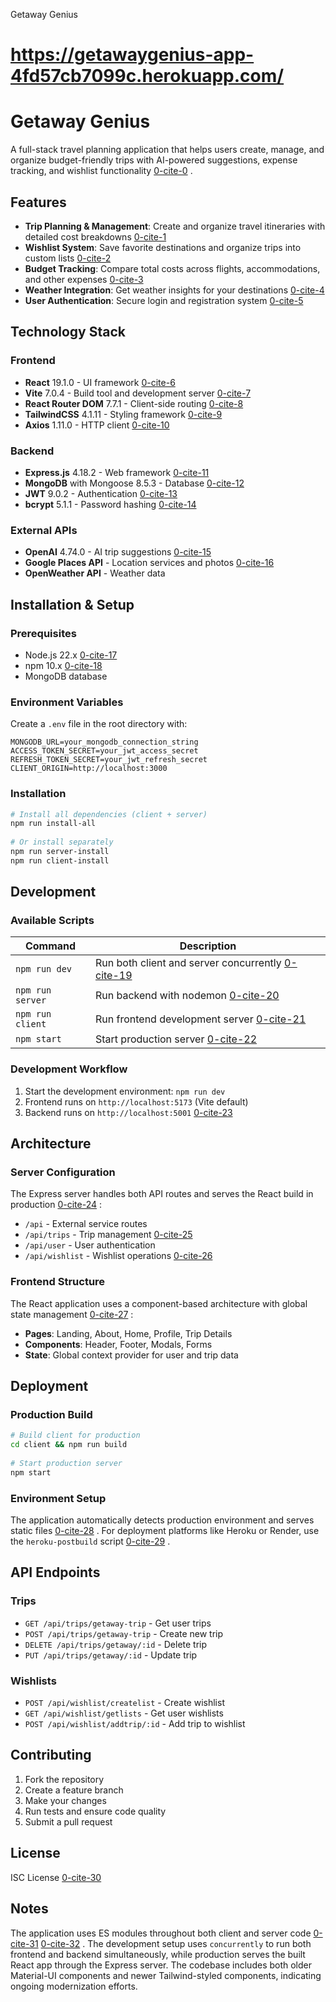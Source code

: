 
Getaway Genius

# https://getawaygenius-app-4fd57cb7099c.herokuapp.com/

# Getaway Genius  
  
A full-stack travel planning application that helps users create, manage, and organize budget-friendly trips with AI-powered suggestions, expense tracking, and wishlist functionality [0-cite-0](#0-cite-0) .  
  
## Features  
  
- **Trip Planning & Management**: Create and organize travel itineraries with detailed cost breakdowns [0-cite-1](#0-cite-1)   
- **Wishlist System**: Save favorite destinations and organize trips into custom lists [0-cite-2](#0-cite-2)   
- **Budget Tracking**: Compare total costs across flights, accommodations, and other expenses [0-cite-3](#0-cite-3)   
- **Weather Integration**: Get weather insights for your destinations [0-cite-4](#0-cite-4)   
- **User Authentication**: Secure login and registration system [0-cite-5](#0-cite-5)   
  
## Technology Stack  
  
### Frontend  
- **React** 19.1.0 - UI framework [0-cite-6](#0-cite-6)   
- **Vite** 7.0.4 - Build tool and development server [0-cite-7](#0-cite-7)   
- **React Router DOM** 7.7.1 - Client-side routing [0-cite-8](#0-cite-8)   
- **TailwindCSS** 4.1.11 - Styling framework [0-cite-9](#0-cite-9)   
- **Axios** 1.11.0 - HTTP client [0-cite-10](#0-cite-10)   
  
### Backend  
- **Express.js** 4.18.2 - Web framework [0-cite-11](#0-cite-11)   
- **MongoDB** with Mongoose 8.5.3 - Database [0-cite-12](#0-cite-12)   
- **JWT** 9.0.2 - Authentication [0-cite-13](#0-cite-13)   
- **bcrypt** 5.1.1 - Password hashing [0-cite-14](#0-cite-14)   
  
### External APIs  
- **OpenAI** 4.74.0 - AI trip suggestions [0-cite-15](#0-cite-15)   
- **Google Places API** - Location services and photos [0-cite-16](#0-cite-16)   
- **OpenWeather API** - Weather data <cite />  
  
## Installation & Setup  
  
### Prerequisites  
- Node.js 22.x [0-cite-17](#0-cite-17)   
- npm 10.x [0-cite-18](#0-cite-18)   
- MongoDB database  
  
### Environment Variables  
Create a `.env` file in the root directory with:  
```  
MONGODB_URL=your_mongodb_connection_string  
ACCESS_TOKEN_SECRET=your_jwt_access_secret  
REFRESH_TOKEN_SECRET=your_jwt_refresh_secret  
CLIENT_ORIGIN=http://localhost:3000  
```  
  
### Installation  
```bash  
# Install all dependencies (client + server)  
npm run install-all  
  
# Or install separately  
npm run server-install  
npm run client-install  
```  
  
## Development  
  
### Available Scripts  
  
| Command | Description |  
|---------|-------------|  
| `npm run dev` | Run both client and server concurrently [0-cite-19](#0-cite-19)  |  
| `npm run server` | Run backend with nodemon [0-cite-20](#0-cite-20)  |  
| `npm run client` | Run frontend development server [0-cite-21](#0-cite-21)  |  
| `npm start` | Start production server [0-cite-22](#0-cite-22)  |  
  
### Development Workflow  
1. Start the development environment: `npm run dev`  
2. Frontend runs on `http://localhost:5173` (Vite default)  
3. Backend runs on `http://localhost:5001` [0-cite-23](#0-cite-23)   
  
## Architecture  
  
### Server Configuration  
The Express server handles both API routes and serves the React build in production [0-cite-24](#0-cite-24) :  
  
- `/api` - External service routes  
- `/api/trips` - Trip management [0-cite-25](#0-cite-25)   
- `/api/user` - User authentication  
- `/api/wishlist` - Wishlist operations [0-cite-26](#0-cite-26)   
  
### Frontend Structure  
The React application uses a component-based architecture with global state management [0-cite-27](#0-cite-27) :  
  
- **Pages**: Landing, About, Home, Profile, Trip Details  
- **Components**: Header, Footer, Modals, Forms  
- **State**: Global context provider for user and trip data  
  
## Deployment  
  
### Production Build  
```bash  
# Build client for production  
cd client && npm run build  
  
# Start production server  
npm start  
```  
  
### Environment Setup  
The application automatically detects production environment and serves static files [0-cite-28](#0-cite-28) . For deployment platforms like Heroku or Render, use the `heroku-postbuild` script [0-cite-29](#0-cite-29) .  
  
## API Endpoints  
  
### Trips  
- `GET /api/trips/getaway-trip` - Get user trips  
- `POST /api/trips/getaway-trip` - Create new trip  
- `DELETE /api/trips/getaway/:id` - Delete trip  
- `PUT /api/trips/getaway/:id` - Update trip  
  
### Wishlists  
- `POST /api/wishlist/createlist` - Create wishlist  
- `GET /api/wishlist/getlists` - Get user wishlists  
- `POST /api/wishlist/addtrip/:id` - Add trip to wishlist  
  
## Contributing  
  
1. Fork the repository  
2. Create a feature branch  
3. Make your changes  
4. Run tests and ensure code quality  
5. Submit a pull request  
  
## License  
  
ISC License [0-cite-30](#0-cite-30)   
  
## Notes  
  
The application uses ES modules throughout both client and server code [0-cite-31](#0-cite-31) [0-cite-32](#0-cite-32) . The development setup uses `concurrently` to run both frontend and backend simultaneously, while production serves the built React app through the Express server. The codebase includes both older Material-UI components and newer Tailwind-styled components, indicating ongoing modernization efforts.  
